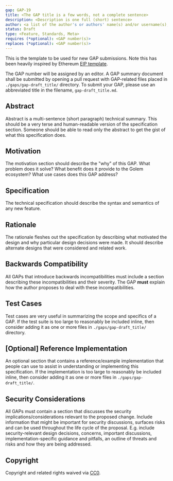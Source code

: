 ```yaml
---
gap: GAP-19
title: <The GAP title is a few words, not a complete sentence>
description: <Description is one full (short) sentence>
author: <a list of the author's or authors' name(s) and/or username(s), or name(s) and email(s), e.g. (use with the parentheses or triangular brackets): FirstName LastName (@GitHubUsername), FirstName LastName <foo@bar.com>, FirstName (@GitHubUsername) and GitHubUsername (@GitHubUsername)>
status: Draft
type: <Feature, Standards, Meta>
requires (*optional): <GAP number(s)>
replaces (*optional): <GAP number(s)>
---
```


This is the template to be used for new GAP submissions. Note this has been heavily inspired by Ethereum [EIP template](https://github.com/ethereum/EIPs/blob/master/eip-template.md).

The GAP number will be assigned by an editor. A GAP summary document shall be submitted by opening a pull request with GAP-related files placed in `./gaps/gap-draft_title/` directory. To submit your GAP, please use an abbreviated title in the filename, `gap-draft_title.md`.

## Abstract
Abstract is a multi-sentence (short paragraph) technical summary. This should be a very terse and human-readable version of the specification section. Someone should be able to read only the abstract to get the gist of what this specification does.

## Motivation
The motivation section should describe the "why" of this GAP. What problem does it solve? What benefit does it provide to the Golem ecosystem? What use cases does this GAP address?

## Specification
The technical specification should describe the syntax and semantics of any new feature. 

## Rationale
The rationale fleshes out the specification by describing what motivated the design and why particular design decisions were made. It should describe alternate designs that were considered and related work.

## Backwards Compatibility
All GAPs that introduce backwards incompatibilities must include a section describing these incompatibilities and their severity. The GAP **must** explain how the author proposes to deal with these incompatibilities.

## Test Cases
Test cases are very useful in summarizing the scope and specifics of a GAP.  If the test suite is too large to reasonably be included inline, then consider adding it as one or more files in `./gaps/gap-draft_title/` directory.

## [Optional] Reference Implementation
An optional section that contains a reference/example implementation that people can use to assist in understanding or implementing this specification.  If the implementation is too large to reasonably be included inline, then consider adding it as one or more files in `./gaps/gap-draft_title/`.

## Security Considerations
All GAPs must contain a section that discusses the security implications/considerations relevant to the proposed change. Include information that might be important for security discussions, surfaces risks and can be used throughout the life cycle of the proposal. E.g. include security-relevant design decisions, concerns, important discussions, implementation-specific guidance and pitfalls, an outline of threats and risks and how they are being addressed. 

## Copyright
Copyright and related rights waived via [CC0](https://creativecommons.org/publicdomain/zero/1.0/).